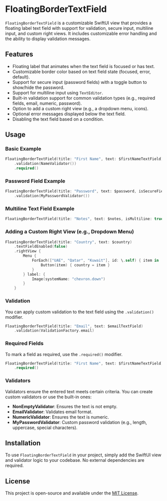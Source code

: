 
# FloatingBorderTextField

`FloatingBorderTextField` is a customizable SwiftUI view that provides a floating label text field with support for validation, secure input, multiline input, and custom right views. It includes customizable error handling and the ability to display validation messages.

## Features

- Floating label that animates when the text field is focused or has text.
- Customizable border color based on text field state (focused, error, default).
- Support for secure input (password fields) with a toggle button to show/hide the password.
- Support for multiline input using `TextEditor`.
- Built-in validation support for common validation types (e.g., required fields, email, numeric, password).
- Option to add a custom right view (e.g., a dropdown menu, icons).
- Optional error messages displayed below the text field.
- Disabling the text field based on a condition.

## Usage

### Basic Example

```swift
FloatingBorderTextField(title: "First Name", text: $firstNameTextField)
    .validation(NameValidator())
    .required()
```

### Password Field Example

```swift
FloatingBorderTextField(title: "Password", text: $password, isSecureField: true)
    .validation(MyPasswordValidator())
```

### Multiline Text Field Example

```swift
FloatingBorderTextField(title: "Notes", text: $notes, isMultiline: true)
```

### Adding a Custom Right View (e.g., Dropdown Menu)

```swift
FloatingBorderTextField(title: "Country", text: $country)
    .textFieldEnabled(false)
    .rightView {
        Menu {
            ForEach(["UAE", "Qatar", "Kuwait"], id: \.self) { item in
                Button(item) { country = item }
            }
        } label: {
            Image(systemName: "chevron.down")
        }
    }
```

### Validation

You can apply custom validation to the text field using the `.validation()` modifier.

```swift
FloatingBorderTextField(title: "Email", text: $emailTextField)
    .validation(ValidationFactory.email)
```

### Required Fields

To mark a field as required, use the `.required()` modifier.

```swift
FloatingBorderTextField(title: "First Name", text: $firstNameTextField)
    .required()
```

### Validators

Validators ensure the entered text meets certain criteria. You can create custom validators or use the built-in ones:

- **NonEmptyValidator**: Ensures the text is not empty.
- **EmailValidator**: Validates email format.
- **NumericValidator**: Ensures the text is numeric.
- **MyPasswordValidator**: Custom password validation (e.g., length, uppercase, special characters).

## Installation

To use `FloatingBorderTextField` in your project, simply add the SwiftUI view and validator logic to your codebase. No external dependencies are required.

## License

This project is open-source and available under the [MIT License](LICENSE).
